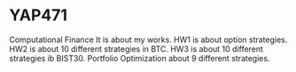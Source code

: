 # YAP471
Computational Finance
It is about my works.
HW1 is about option strategies.
HW2 is about 10 different strategies in BTC.
HW3 is about 10 different strategies ib BIST30.
Portfolio Optimization about 9 different strategies.
